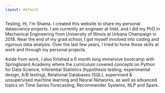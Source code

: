 ```yaml
---
layout: default
---
```


Testing, Hi, I'm Shama. I created this website to share my personal datascience projects. I am currently an engineer at Intel, and I did my PhD in Mechanical Engineering from University of Illinois at Urbana Champaign in 2018. Near the end of my grad school, I got myself involved into coding and rigorous data analysis. Over the last few years, I tried to hone those skills at work and through my personal projects. 

Aside from work, I also finished a 6 month long immersive bootcamp with Springboard Academy where the curriculum covered concepts on Python for Data Science, Inferential Statistics (hypothesis testing, experimental design, A/B testing), Relational Databases (SQL), supervised & unsupervised machine learning and Neural Networks, as well as advanced topics on Time Series Forecasting, Recommender Systems, NLP and Spark.
